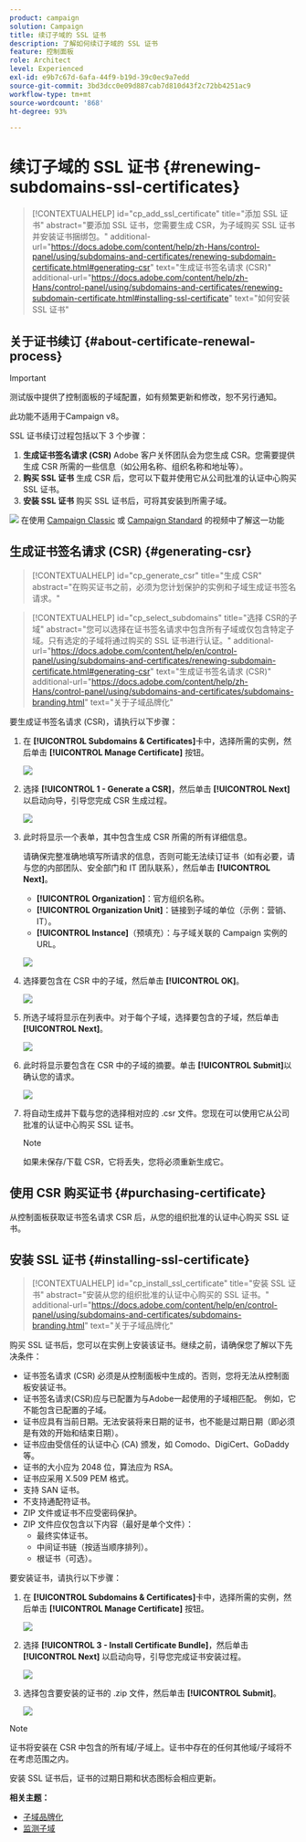 ```yaml
---
product: campaign
solution: Campaign
title: 续订子域的 SSL 证书
description: 了解如何续订子域的 SSL 证书
feature: 控制面板
role: Architect
level: Experienced
exl-id: e9b7c67d-6afa-44f9-b19d-39c0ec9a7edd
source-git-commit: 3bd3dcc0e09d887cab7d810d43f2c72bb4251ac9
workflow-type: tm+mt
source-wordcount: '868'
ht-degree: 93%

---
```


# 续订子域的 SSL 证书 {#renewing-subdomains-ssl-certificates}

>[!CONTEXTUALHELP]
>id="cp_add_ssl_certificate"
>title="添加 SSL 证书"
>abstract="要添加 SSL 证书，您需要生成 CSR，为子域购买 SSL 证书并安装证书捆绑包。"
>additional-url="https://docs.adobe.com/content/help/zh-Hans/control-panel/using/subdomains-and-certificates/renewing-subdomain-certificate.html#generating-csr" text="生成证书签名请求 (CSR)"
>additional-url="https://docs.adobe.com/content/help/zh-Hans/control-panel/using/subdomains-and-certificates/renewing-subdomain-certificate.html#installing-ssl-certificate" text="如何安装 SSL 证书"

## 关于证书续订 {#about-certificate-renewal-process}

>[!IMPORTANT]
>
>测试版中提供了控制面板的子域配置，如有频繁更新和修改，恕不另行通知。
>
>此功能不适用于Campaign v8。

SSL 证书续订过程包括以下 3 个步骤：

1. **生成证书签名请求 (CSR)**
Adobe 客户关怀团队会为您生成 CSR。您需要提供生成 CSR 所需的一些信息（如公用名称、组织名称和地址等）。
1. **购买 SSL 证书**
生成 CSR 后，您可以下载并使用它从公司批准的认证中心购买 SSL 证书。
1. **安装 SSL 证书**
购买 SSL 证书后，可将其安装到所需子域。

![](assets/do-not-localize/how-to-video.png) 在使用 [Campaign Classic](https://experienceleague.adobe.com/docs/campaign-classic-learn/control-panel/subdomains-and-certificates/adding-ssl-certificates.html?lang=en#subdomains-and-certificates) 或 [Campaign Standard](https://experienceleague.adobe.com/docs/campaign-standard-learn/control-panel/subdomains-and-certificates/adding-ssl-certificates.html?lang=en#adding-ssl-certificates) 的视频中了解这一功能

## 生成证书签名请求 (CSR) {#generating-csr}

>[!CONTEXTUALHELP]
>id="cp_generate_csr"
>title="生成 CSR"
>abstract="在购买证书之前，必须为您计划保护的实例和子域生成证书签名请求。"

>[!CONTEXTUALHELP]
>id="cp_select_subdomains"
>title="选择 CSR的子域"
>abstract="您可以选择在证书签名请求中包含所有子域或仅包含特定子域。只有选定的子域将通过购买的 SSL 证书进行认证。"
>additional-url="https://docs.adobe.com/content/help/en/control-panel/using/subdomains-and-certificates/renewing-subdomain-certificate.html#generating-csr" text="生成证书签名请求 (CSR)"
>additional-url="https://docs.adobe.com/content/help/zh-Hans/control-panel/using/subdomains-and-certificates/subdomains-branding.html" text="关于子域品牌化"

要生成证书签名请求 (CSR)，请执行以下步骤：

1. 在 **[!UICONTROL Subdomains & Certificates]**&#x200B;卡中，选择所需的实例，然后单击 **[!UICONTROL Manage Certificate]** 按钮。

   ![](assets/renewal1.png)

1. 选择 **[!UICONTROL 1 - Generate a CSR]**，然后单击 **[!UICONTROL Next]** 以启动向导，引导您完成 CSR 生成过程。

   ![](assets/renewal2.png)

1. 此时将显示一个表单，其中包含生成 CSR 所需的所有详细信息。

   请确保完整准确地填写所请求的信息，否则可能无法续订证书（如有必要，请与您的内部团队、安全部门和 IT 团队联系），然后单击 **[!UICONTROL Next]**。

   * **[!UICONTROL Organization]**：官方组织名称。
   * **[!UICONTROL Organization Unit]**：链接到子域的单位（示例：营销、IT）。
   * **[!UICONTROL Instance]**（预填充）：与子域关联的 Campaign 实例的 URL。

   ![](assets/renewal3.png)

1. 选择要包含在 CSR 中的子域，然后单击 **[!UICONTROL OK]**。

   ![](assets/renewal4.png)

1. 所选子域将显示在列表中。对于每个子域，选择要包含的子域，然后单击 **[!UICONTROL Next]**。

   ![](assets/renewal5.png)

1. 此时将显示要包含在 CSR 中的子域的摘要。单击 **[!UICONTROL Submit]**&#x200B;以确认您的请求。

   ![](assets/renewal6.png)

1. 将自动生成并下载与您的选择相对应的 .csr 文件。您现在可以使用它从公司批准的认证中心购买 SSL 证书。

   >[!NOTE]
   >
   >如果未保存/下载 CSR，它将丢失，您将必须重新生成它。

## 使用 CSR 购买证书 {#purchasing-certificate}

从控制面板获取证书签名请求 CSR 后，从您的组织批准的认证中心购买 SSL 证书。

## 安装 SSL 证书 {#installing-ssl-certificate}

>[!CONTEXTUALHELP]
>id="cp_install_ssl_certificate"
>title="安装 SSL 证书"
>abstract="安装从您的组织批准的认证中心购买的 SSL 证书。"
>additional-url="https://docs.adobe.com/content/help/en/control-panel/using/subdomains-and-certificates/subdomains-branding.html" text="关于子域品牌化"

购买 SSL 证书后，您可以在实例上安装该证书。继续之前，请确保您了解以下先决条件：

* 证书签名请求 (CSR) 必须是从控制面板中生成的。否则，您将无法从控制面板安装证书。
* 证书签名请求(CSR)应与已配置为与Adobe一起使用的子域相匹配。 例如，它不能包含已配置的子域。
* 证书应具有当前日期。无法安装将来日期的证书，也不能是过期日期（即必须是有效的开始和结束日期）。
* 证书应由受信任的认证中心 (CA) 颁发，如 Comodo、DigiCert、GoDaddy 等。
* 证书的大小应为 2048 位，算法应为 RSA。
* 证书应采用 X.509 PEM 格式。
* 支持 SAN 证书。
* 不支持通配符证书。
* ZIP 文件或证书不应受密码保护。
* ZIP 文件应仅包含以下内容（最好是单个文件）：
   * 最终实体证书。
   * 中间证书链（按适当顺序排列）。
   * 根证书（可选）。

要安装证书，请执行以下步骤：

1. 在 **[!UICONTROL Subdomains & Certificates]**&#x200B;卡中，选择所需的实例，然后单击 **[!UICONTROL Manage Certificate]** 按钮。

   ![](assets/renewal1.png)

1. 选择 **[!UICONTROL 3 - Install Certificate Bundle]**，然后单击 **[!UICONTROL Next]** 以启动向导，引导您完成证书安装过程。

   ![](assets/install1.png)

1. 选择包含要安装的证书的 .zip 文件，然后单击 **[!UICONTROL Submit]**。

   ![](assets/install2.png)

>[!NOTE]
>
>证书将安装在 CSR 中包含的所有域/子域上。证书中存在的任何其他域/子域将不在考虑范围之内。

安装 SSL 证书后，证书的过期日期和状态图标会相应更新。

**相关主题：**

* [子域品牌化](../../subdomains-certificates/using/subdomains-branding.md)
* [监测子域](../../subdomains-certificates/using/monitoring-subdomains.md)
